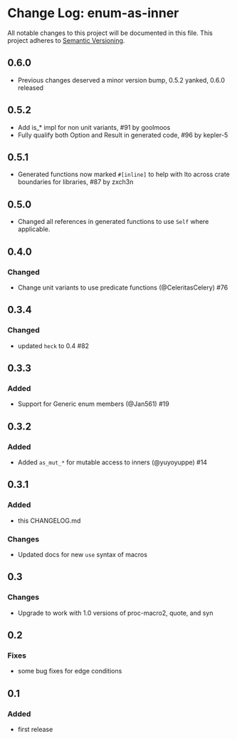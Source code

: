 # Change Log: enum-as-inner

All notable changes to this project will be documented in this file.
This project adheres to [Semantic Versioning](http://semver.org/).

## 0.6.0

- Previous changes deserved a minor version bump, 0.5.2 yanked, 0.6.0 released

## 0.5.2

- Add is_* impl for non unit variants, #91 by goolmoos
- Fully qualify both Option and Result in generated code, #96 by kepler-5

## 0.5.1

- Generated functions now marked `#[inline]` to help with lto across crate boundaries for libraries, #87 by zxch3n

## 0.5.0

- Changed all references in generated functions to use `Self` where applicable.

## 0.4.0

### Changed

- Change unit variants to use predicate functions (@CeleritasCelery) #76

## 0.3.4

### Changed

- updated `heck` to 0.4 #82

## 0.3.3

### Added

- Support for Generic enum members (@Jan561) #19

## 0.3.2

### Added

- Added `as_mut_*` for mutable access to inners (@yuyoyuppe) #14

## 0.3.1

### Added

- this CHANGELOG.md

### Changes

- Updated docs for new `use` syntax of macros

## 0.3

### Changes

- Upgrade to work with 1.0 versions of proc-macro2, quote, and syn

## 0.2

### Fixes

- some bug fixes for edge conditions

## 0.1

### Added

- first release
